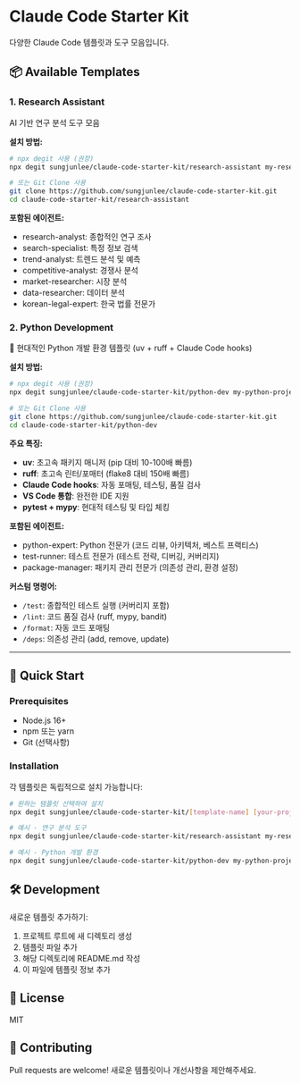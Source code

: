 # Claude Code Starter Kit

다양한 Claude Code 템플릿과 도구 모음입니다.

## 📦 Available Templates

### 1. Research Assistant
AI 기반 연구 분석 도구 모음

**설치 방법:**
```bash
# npx degit 사용 (권장)
npx degit sungjunlee/claude-code-starter-kit/research-assistant my-research

# 또는 Git Clone 사용
git clone https://github.com/sungjunlee/claude-code-starter-kit.git
cd claude-code-starter-kit/research-assistant
```

**포함된 에이전트:**
- research-analyst: 종합적인 연구 조사
- search-specialist: 특정 정보 검색
- trend-analyst: 트렌드 분석 및 예측
- competitive-analyst: 경쟁사 분석
- market-researcher: 시장 분석
- data-researcher: 데이터 분석
- korean-legal-expert: 한국 법률 전문가

### 2. Python Development
🐍 현대적인 Python 개발 환경 템플릿 (uv + ruff + Claude Code hooks)

**설치 방법:**
```bash
# npx degit 사용 (권장)
npx degit sungjunlee/claude-code-starter-kit/python-dev my-python-project

# 또는 Git Clone 사용
git clone https://github.com/sungjunlee/claude-code-starter-kit.git
cd claude-code-starter-kit/python-dev
```

**주요 특징:**
- **uv**: 초고속 패키지 매니저 (pip 대비 10-100배 빠름)
- **ruff**: 초고속 린터/포매터 (flake8 대비 150배 빠름)
- **Claude Code hooks**: 자동 포매팅, 테스팅, 품질 검사
- **VS Code 통합**: 완전한 IDE 지원
- **pytest + mypy**: 현대적 테스팅 및 타입 체킹

**포함된 에이전트:**
- python-expert: Python 전문가 (코드 리뷰, 아키텍처, 베스트 프랙티스)
- test-runner: 테스트 전문가 (테스트 전략, 디버깅, 커버리지)
- package-manager: 패키지 관리 전문가 (의존성 관리, 환경 설정)

**커스텀 명령어:**
- `/test`: 종합적인 테스트 실행 (커버리지 포함)
- `/lint`: 코드 품질 검사 (ruff, mypy, bandit)
- `/format`: 자동 코드 포매팅
- `/deps`: 의존성 관리 (add, remove, update)

---

## 🚀 Quick Start

### Prerequisites
- Node.js 16+ 
- npm 또는 yarn
- Git (선택사항)

### Installation

각 템플릿은 독립적으로 설치 가능합니다:

```bash
# 원하는 템플릿 선택하여 설치
npx degit sungjunlee/claude-code-starter-kit/[template-name] [your-project-name]

# 예시 - 연구 분석 도구
npx degit sungjunlee/claude-code-starter-kit/research-assistant my-research-project

# 예시 - Python 개발 환경
npx degit sungjunlee/claude-code-starter-kit/python-dev my-python-project
```

## 🛠️ Development

새로운 템플릿 추가하기:

1. 프로젝트 루트에 새 디렉토리 생성
2. 템플릿 파일 추가
3. 해당 디렉토리에 README.md 작성
4. 이 파일에 템플릿 정보 추가

## 📝 License

MIT

## 🤝 Contributing

Pull requests are welcome! 새로운 템플릿이나 개선사항을 제안해주세요.